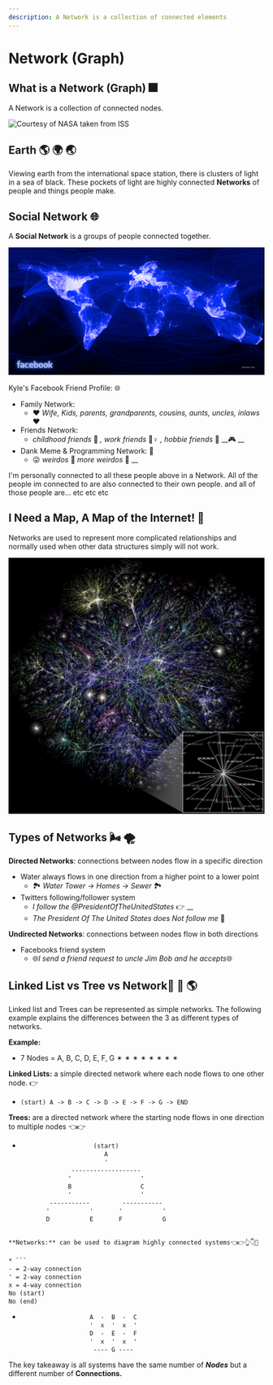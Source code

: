 ```yaml
---
description: A Network is a collection of connected elements
---
```


# Network \(Graph\)

## What is a Network \(Graph\) 🎆 

A Network is a collection of connected nodes.

![Courtesy of NASA taken from ISS](../.gitbook/assets/iss035e017619_orig.jpg)

## Earth 🌎 🌍 🌏 

Viewing earth from the international space station, there is clusters of light in a sea of black. These pockets of light are highly connected **Networks** of people and things people make.   

## Social Network 🌐 

A **Social Network** is a groups of people connected together. 

![Each Line is Equal to a Friendship](../.gitbook/assets/163413_479288597199_8388607_n.jpg)

Kyle's Facebook Friend Profile: 🌐

* Family Network:
  * ❤ _Wife, Kids, parents, grandparents, cousins, aunts, uncles, inlaws_❤
* Friends Network:
  * _childhood friends_ 🍼 _, work friends_  👷♀ _, hobbie friends_ 🏀 __🎮 __
* Dank Meme & Programming Network: 💯 
  * 😜 _weirdos_ 🤪 _more weirdos_ 🤥 __

I'm personally connected to all these people above in a Network. All of the people im connected to are also connected to their own people. and all of those people are... etc etc etc 

## I Need a Map, A Map of the Internet! 🧠

Networks are used to represent more complicated relationships and normally used when other data structures simply will not work. 

![Partial map of the Internet from opte.org](../.gitbook/assets/internet_map_1024.jpg)

## Types of Networks 🌬 🌪 

**Directed Networks**: connections between nodes flow in a specific direction 

* Water always flows in one direction from a higher point to a lower point 
  * 🏞 _Water Tower -&gt; Homes -&gt; Sewer_ 🏞 
* Twitters following/follower system
  * _I follow the @PresidentOfTheUnitedStates_ 👉 __
  * _The President Of The United States does Not follow me_ 🚫 

**Undirected Networks**: connections between nodes flow in both directions

* Facebooks friend system
  * 🌐_I send a friend request to uncle Jim Bob and he accepts_🌐

## Linked List vs Tree vs Network🍎 🌲 🌎 

Linked list and Trees can be represented as simple networks. The following example explains the differences between the 3 as different types of networks.

**Example:**

* 7 Nodes = A, B, C, D, E, F, G ✴ ✴ ✴ ✴ ✴ ✴ ✴ ✴ 

**Linked Lists:** a simple directed network where each node flows to one other node. 👉

* ```
  (start) A -> B -> C -> D -> E -> F -> G -> END
  ```

**Trees:** are a directed network where the starting node flows in one direction to multiple nodes 👈👉 

*   ```text
                        (start)
                           A 
                           '
                  -------------------
                 '                   '
                 B                   C
                 '                   '
            -----------         -----------
           '           '       '           '
           D           E       F           G
  ```

**Networks:** can be used to diagram highly connected systems👈👉👆👇🤙

* ```
  - = 2-way connection
  ' = 2-way connection
  x = 4-way connection
  No (start)
  No (end)
  ```
* ```
                     A  -  B  -  C
                     '  x  '  x  '
                     D  -  E  -  F
                     '  x  '  x  '
                      ---- G ----
  ```

The key takeaway is all systems have the same number of _**Nodes**_  but a different number of **Connections.**



